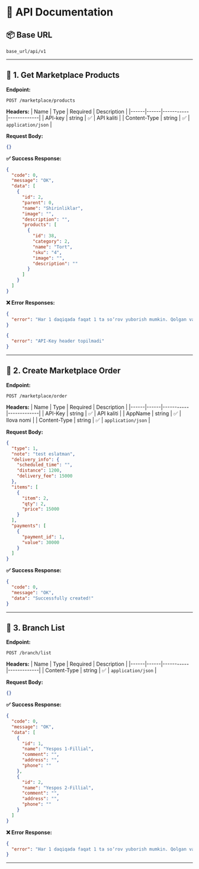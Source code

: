 # 🧾 API Documentation

## 📦 Base URL
```
base_url/api/v1
```

---

## 🛒 **1. Get Marketplace Products**

**Endpoint:**  
```
POST /marketplace/products
```

**Headers:**
| Name | Type | Required | Description |
|------|------|-----------|-------------|
| API-key | string | ✅ | API kaliti |
| Content-Type | string | ✅ | `application/json` |

**Request Body:**
```json
{}
```

**✅ Success Response:**
```json
{
  "code": 0,
  "message": "OK",
  "data": [
    {
      "id": 2,
      "parent": 0,
      "name": "Shirinliklar",
      "image": "",
      "description": "",
      "products": [
        {
          "id": 38,
          "category": 2,
          "name": "Tort",
          "sku": "4",
          "image": "",
          "description": ""
        }
      ]
    }
  ]
}
```

**❌ Error Responses:**
```json
{
  "error": "Har 1 daqiqada faqat 1 ta so‘rov yuborish mumkin. Qolgan vaqt: 19s"
}
```
```json
{
  "error": "API-Key header topilmadi"
}
```

---

## 🧾 **2. Create Marketplace Order**

**Endpoint:**  
```
POST /marketplace/order
```

**Headers:**
| Name | Type | Required | Description |
|------|------|-----------|-------------|
| API-Key | string | ✅ | API kaliti |
| AppName | string | ✅ | Ilova nomi |
| Content-Type | string | ✅ | `application/json` |

**Request Body:**
```json
{
  "type": 1,
  "note": "test eslatman",
  "delivery_info": {
    "scheduled_time": "",
    "distance": 1200,
    "delivery_fee": 15000
  },
  "items": [
    {
      "item": 2,
      "qty": 2,
      "price": 15000
    }
  ],
  "payments": [
    {
      "payment_id": 1,
      "value": 30000
    }
  ]
}
```

**✅ Success Response:**
```json
{
  "code": 0,
  "message": "OK",
  "data": "Successfully created!"
}
```

---

## 🏬 **3. Branch List**

**Endpoint:**  
```
POST /branch/list
```

**Headers:**
| Name | Type | Required | Description |
|------|------|-----------|-------------|
| Content-Type | string | ✅ | `application/json` |

**Request Body:**
```json
{}
```

**✅ Success Response:**
```json
{
  "code": 0,
  "message": "OK",
  "data": [
    {
      "id": 1,
      "name": "Yespos 1-Fillial",
      "comment": "",
      "address": "",
      "phone": ""
    },
    {
      "id": 2,
      "name": "Yespos 2-Fillial",
      "comment": "",
      "address": "",
      "phone": ""
    }
  ]
}
```

**❌ Error Response:**
```json
{
  "error": "Har 1 daqiqada faqat 1 ta so‘rov yuborish mumkin. Qolgan vaqt: 57s"
}
```

---
```
